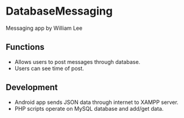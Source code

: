 # DatabaseMessaging
Messaging app by William Lee
## Functions
* Allows users to post messages through database.
* Users can see time of post.
## Development
* Android app sends JSON data through internet to XAMPP server.
* PHP scripts operate on MySQL database and add/get data.
